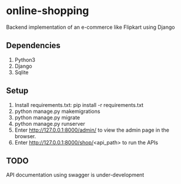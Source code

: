 # online-shopping
Backend implementation of an e-commerce like Flipkart using Django

## Dependencies ##
1. Python3
2. Django
3. Sqlite

## Setup ##
1. Install requirements.txt: 
   pip install -r requirements.txt
2. python manage.py makemigrations
3. python manage.py migrate
4. python manage.py runserver
5. Enter http://127.0.0.1:8000/admin/ to view the admin page in the browser.
6. Enter http://127.0.0.1:8000/shop/<api_path> to run the APIs

## TODO ##
API documentation using swagger is under-development
